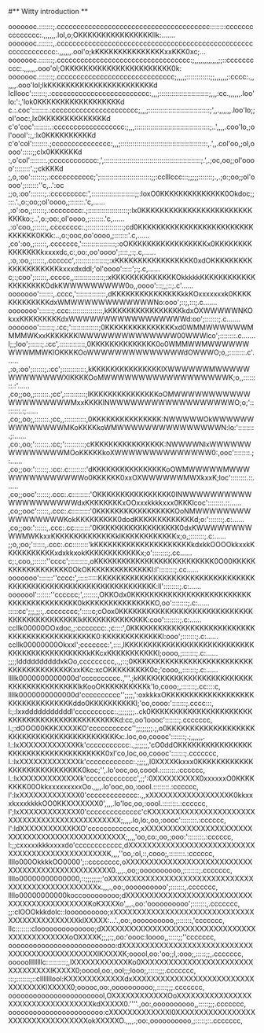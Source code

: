 #** Witty introduction **

ooooooc.:::::::;.ccccccccccccccccccccccccccccccccccccccc::::::::ccccccccccccccc:.,,,,,,.lol,o;OKKKKKKKKKKKKKKKKllk:.......
ooooooc.:::::::,.cccccccccccccccccccccccccccccccccccccccccccccccccccccccccccccc:.,,,,,,.ool'o;kKKKKKKKKKKKKKKKxxKKK0xc;...
ooooooc.:::::::;.cccccccccccccccccccccccccccccccccc:;,,,,,,,,,,,,;;::cccccccccc:.,,,,,,.ooo'ol;OKKKKKKKKKKKKKKKKKKKKKKK0k:
ooooooc.:::::::;.cccccccccccccccccccccccccccccc;,,,,;::::::::::::;;,,,,,,;:cccc:.,,,,,,.ooo'lol;lkKKKKKKKKKKKKKKKKKKKKKKKd
lcllooc':::::::;.:ccccccccccccccccccccccccc:,,,;:::::::::::::::::::::::::;,,,:cc.,,,,,,.loo'lo:':,'lok0KKKKKKKKKKKKKKKKKKd
c.:.coc'::::::::.:cccccccccccccccccccccc;,,,;:::::::::::::::::::::::::::::::;',,.,,,,,,.loo'lo;;ol'ooc:,lx0KKKKKKKKKKKKKKd
c'o'coc'::::::::.:cccccccccccccccccc:;,,,::::::::::::::::::::::::::::::::::::::;..',,,,.coo'lo,;ol'oool':;,:lx0KKKKKKKKKKd
c'o'col'::::::::.;ccccccccccccccc:,,,;::::::::::::::::::::::::::::::::::::::::::::,.',,.col'oo,;ol,oooo':::::;;clx0KKKKKKd
:,o'col'::::::::.;cccccccccccc:,',:::::::::::::::::::::::::::::::::::::::::::::::::;.',.;oc,oo;;ol'oooo'::::::::'.;;ckKKKd
;,o,:oo':::::::;.:ccccccccccc;';::::::::::::::::::::::::::;;:cclllccc:::;;;;;:::::::;.,.;o:;oo;;ol'oooo';:::::::''c,..':oc
;;o,:oo':::::::;.:ccccccccc:',::::::::::::::::::::::;;:loxO0KKKKKKKKKKKKKK0Okdoc;;:::.'.,o:;oo;;ol'oooo,;:::::::.'c,......
,:o':oo,;::::::;.:cccccccc:.;::::::::::::::::::::;:lx0KKKKKKKKKKKKKKKKKKKKKKKKKKKko:;..',o:;oo:,ol'oooo,;:::::::.'c,......
,:o'coo,;::::::,.cccccccc:.;::::::::::::::::::;cd0KKKKKKKKKKKKKKKKKKKKKKKKKKKKKKK0KKk:..,o:;ooc,oo'oooo,;:::::::'.c,......
,co':oo,;::::::,.ccccccc,':::::::::::::::::;:oOKKKKKKKKKKKKKKKKKx0KKKKKKKKKKKKKKKkxxxxdc,c:,oo:,oo'oooo';::::,;:;.c,......
,:o,:oo,;::::::,.cccccc',::::::::::::::::;:xKKKKKKKKKKKKKKKKK0xdOKKKKKKKKKKKKKKKKKKKKkxxxdxddl;'ol'oooo':::::';:;.c,......
c;:;coo';::::::,.ccccc,,:::::::::::::::;:xKKKKKKKKKKKKKKOkkkkkKKKKKKKKKKKKKKKKKKKKOdkKWWWWWWWWW0o,,oooo':::;,;::;.c'......
ooooooo':::::::,.cccc,':::::::::::::::,dKKKKKKKKKKKKKKKkkKOxxxxxxxk0KKKKKKKKKKKKKdxWMWWWWWWWWWWWWNo:ooo';::;,:::;.c.......
ooooooo':::::::;.ccc:.:::::::::::::::,kKKKKKKKKKKKKKKKKkdxOXWWWWWNKOkxxKKKKKKKKKdxWWWWWWWWWWWWWWWWWd:oo';:::::::;.c.......
ooooooo':::::::;.:cc;'::::::::::::::;0KKKKKKKKKKKKKKKxd0WMMWWWWWWMMMMWKxxKKKKKKKlWWWWWWWWWWWWWW00WWWlco';::::::::.c.......
l;;;loo';::::::;.:cc',:::::::::::::,0KKKKKKKKKKKKKK0o0WMMWWMWWWWWWWWWMMWKlOKKKKOoWWWWWWWWWWWWWWdOWWWO;o,;::::::::.c'......
,:o,:oo';::::::;.:cc';::::::::::::,kKKKKKKKKKKKKKKKlXWWWWWWMWWWWWWWWWWWWWXlKKKKOoMWWWWWWWWWWWWWWWWWWK;o,,::::::::.:'......
,co;;oo,;:::::::.;cc',:::::::::::;lKKKKKKKKKKKKKKKoOMWWWWWWWWWWWWWWWWWWWWMxxKKKKlNWWWWWWWWWWWWWWWWWWO;o;'::::::::.:;......
,co;,oo;,:::::::.;cc,,:::::::::::,0KKKKKKKKKKKKKKK:NWWWWWOkWWWWWWWWWWWWWWMKoKKKKkoWMWWWWWWWWWWWWWWWN:lo:'::::::::.;:......
,co:,oo;':::::::.:cc;'::::::::::;cKKKKKKKKKKKKKKKK:NWWWWNlxWWWWWWWWWWWWWWMOoKKKKKkoXWWWWWWWWWWWWWW0:,ooc'::::::::.;:......
,co;;oo:'::::::;.:cc:.c:::::::::'dKKKKKKKKKKKKKKKKoOWMWWWWWMWWWWWWWWWWWWWWo0KKKKKK0xxOXWWWWWWMWXkxxK;loc'::::::::.::......
,co;;ooc'::::::;.ccc:.c:::::::::'OKKKKKKKKKKKKKKKK0lNWWWWWWWWWWWWWWWWWWWWdxKKKKKKKKxOOxxxkkkkxxx0KKKlcoc'::::::::.::......
,co;;ooc'::::::,.ccc:.c:::::::::'0KKKKKKKKKKKKKKKKKOoNMWWWWWWWWWWWWWWWWKokKKKKKKKKK0dodKKKKKKKKKKKKKd;o:':::::::;.c:......
,co;;oo:'::::::,.ccc:.cc::::::::'0KKKKKKKKKKKKKKKKKK0dxKWWWWWWWWWWMWKkxxKKKKKKKKKKKKKKklKKKKKKKKKKKKx;o,;:::::::;.c:......
;;o,;oo;'::::::,.ccc:.cc::::::::'kKKKKKKKKKKKKKKKKKKKKKkdxkkOOOOkkxxkKKKKKKKKKKKxdxkkxokKKKKKKKKKKKKx;o'::::::::;.cc......
c;:,coo,;::::::''cccc';:::::::::,oKKKKKKKKKKKKKKKKKKKKKKKKKK0O00KKKKKKKKKKKKKKKKKK0OkOKKKKKKKKKKKKKKl:l'::::::::;.cc......
ooooooo':::::::''cccc:',::::::::::KKKKKKKKKKKKKKKKKKKKKKKKKKKKKKKKKKKKKKKKKKKKKKKKKKKKKKKKKKKKKKKKKK:ll'::::::::;.c:......
ooooool':::::::''cccccc;',:::::::,OKKOdx0KKKKKKKKKKKKKKKKKKKKKKKKKKKKKKKKKKKKKKKKK0kKKKKKKKKKKKKKKKO,oo'::::::::;.c:......
:::::cc';;;,;;:,.cccccccc;':::::c;cOox0KKKKKKKKKKKKKKKKKKKKKKKKKKKKKKKKKKKKKKKKKKKKlkKKKKKKKKKKKKKK:coo'::::::::;.c:......
ccllk00000OOxdoc,;:ccccccc:.;c::::',0KKKKKKKKKKKKKKKKKKKKKKKKKKKKKKKKKKKKKKKKKKKKKK0:KKKKKKKKKKKKKl:ooo';:::::::;.c:......
ccllk00000000Okxxl';ccccccc:',::::,lKKKKKKKKKKKKKKKKKKKKKKKKKKKKKKKKKKKKKKKKKKKKKkKKcxKKKKKKKKKKKl;oooo,;:::::::;.c:......
;;;;lddddddddddxkOo,ccccccccc,.,;::;0KKKKKKKKKKKKKKKKKKKKKKKKKKKKKKKKKKKKKKKKxxKKc:xcOKKKKKKKKK0c;'cooo,,:::::::;.c:......
llllk0000000000000d'cccccccccc.,'''.;kKKKKKKKKKKKKKKKKKKKKKKKKKKKKKKKKKKKKKKKKlkKooOKKKKKKKKKKk'lo,cooo;,:::::::;.cc::::c,
llllk0000000000000d'cccccccccc'';;;;,':oxkkkxOKKKKKKKKKKKKKKKKKKKKKKKKKKKKKKKKKddo0KKKKKKKKKKl;'oo,cooo:':::::::;.cccc:::,
l:;:lxxdddddddddddl'cccccccccc:.;;;;;;;;..ck0KKKKKKKKKKKKKKKKKKKKKKKKKKKKKKKKKKKKKKKKKKKKKKd:cc,oo'loooc':::::::;.ccccccc,
l.;:dOOO00KKKXXXXKO'ccccccccccc'';;;;;;;;.;,o0KKKKKKKKKKKKKKKKKKKKKKKKKKKKKKKKKKKKKKKKKKKx:.loc,oo,coooc':::::::;.;,,,,,,.
l.:lxXXXXXXXXXXXXKk'ccccccccccc:.,;;;;;;,'cO0ddOKKKKKKKKKKKKKKKKKKKKKKKKKKKKKKKKKKKKK0xl'co,loc,oo,coooc':::::::;.ccccccc,
l.:lxXXXXXXXXXXXXXk'cccccccccccc:.;;;;,,l0XXXXKkxxx0KKKKKKKKKKKKKKKKKKKKKKKKKKKK0koc;'',.lo'ooc,oo,coool.::::::::.:cccccc,
l.:lxXXXXXXXXXXXXXk'ccccccccccccc',;;':0XXXXXXXXXX0xxxxxxO0KKKKKKKK00OkkxxxxxxxxxOo.,,,,.lo'ooc,oo,:oool.::::::::.:cccccc,
l':lxXXXXXXXXXXXXX0'ccccccccccccc:.,,xXXXXXXXXXXXXXXXXXK0kkxxxkxxxkkkkOO0KKXXXXXXX0',,,,.lo'loc,oo,:oool.::::::::.:cccccc,
l';lxXXXXXXXXXXXXX0'cccccccccccccc'cKXXXXXXXXXXXXXXXXXXXXXXXXXXXXXXXXXXXXXXXXXXXXXX;,,,,.lo,lo:,oo,:oooc'::::::::.:cccccc,
l':ldXXXXXXXXXXXKXO'ccccccccccccc,xXXXXXXXXXXXXXXXXXXXXXXXXXXXXXXXXXXXXXXXXXXXXXXXX;,,,,'oo,co:,oo,;ooo:'::::::::.:cccccc,
l:;;cxxxxxkkkxxxxdo'cccccccccccc,dXXXXXXXXXXXXXXXXXXXXXXXXXXXXXXXXXXXXXXXXXXXXXXXXK,,,,''oo,:ol,::,cooo;,::::::::.:cccccc,
llllo000OkkkkOO0000';::cccccccc,oXXXXXXXXXXXXXXXXXXXXXXXXXXXXXXXXXXXXXXXXXXXXXXXXX0.,,,.,oo;;oooooooooo,;:::::::;.ccccccc,
llllo00000000000000,::;;;;;;;;'oXXXXXXXXXXXXXXXXXXXXXXXXXXXXXXXXXXXXXXXXXXXXXXXXXXx.,,,.,oo:,oooooooooo';:::::::,.ccccccc,
llllo00000000000koccooooooooo;dXXXXXXXXXXXXXXXXXXXXXXXXXXXXXXXXXXXXXXXXXXXXKoKXXXXo',,,.,oo:'oooooooooo';:::::::,.ccccccc,
;;:clOOOkkkdolc::loooooooooo;xXXXXXXXXXXXXXXXXXXXXXXXXXXXXXXXXXXXXXXXXXXXXXklXXXXX:...'.,oo:,oooooooooo,;:::::::,'ccccccc,
llc::::::::cloooooooooooooo;dXXXXXXXXXXXXXXXXXXXXXXXXXXXXXXXXXXXXXXXXXXXXXXoOXXXXK;;,;:;,oo:'oooc:loooo,,:::::;;''ccccccc,
oooooooooooooooooooooooooo:dXXXXXXXXXXXXXXXXXXXXXXXXXXXXXXXXXXXXXXXXXXXXXXXlKXXXXK;ooool,oo:'oo;;l,:ooo;,:::::;;,.ccccccc,
ooooollllllllc::::::::::;,lXXXXXXXXXXXXKo0XXXXXXXXXXXXXXXXXXXXXXXXXXXXXXXXXlKXXXX0;ooool,oo:,ool;;;looo;,:::::;;;.ccccccc,
:::;:::::::;::clllllllool:KXXXXXXXXXXXXdxXXXXXXXXXXXXXXXXXXXXXXXXXXXXXXXXXKlXXXXX0;ooooc,oo:,oooooooooo;,:::::;;;.ccccccc,
oooooooooooooooooooooool,OXXXXXXXXXXXXOoXXXXXXXXXXXXXXXXXXXXXXXXXXXXXXXXXXkdXXXXX0.''''.,oo:,oooooooooo,,:::::;;;.ccccccc,
ooooooooooooooooooooooo:cXXXXXXXXXXXXXl0XXXXXXXXXXXXXXXXXXXXXXXXXXXXXXXXXXokXXXXXO.,,,,.;oo:,oooooooooo,;:::::;::.ccccccc,
